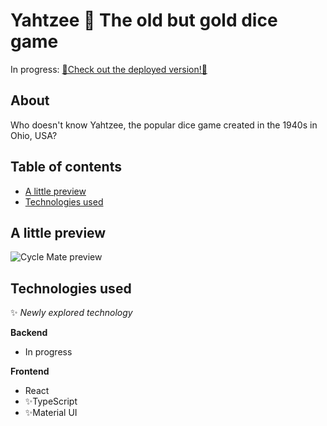 
# Yahtzee 🎲 The old but gold dice game

In progress: [🚀Check out the deployed version!🚀](https://netlify.com)

## About

Who doesn't know Yahtzee, the popular dice game created in the 1940s in Ohio, USA? 

## Table of contents

- [A little preview](#A-little-preview)
- [Technologies used](#Technologies-used)


## A little preview
![Cycle Mate preview](https://github.com/grakify90/Cycle_Mate_front/blob/development/cyclemate.gif)

## Technologies used
✨ _Newly explored technology_

**Backend**
- In progress

**Frontend**
- React
- ✨TypeScript
- ✨Material UI 


